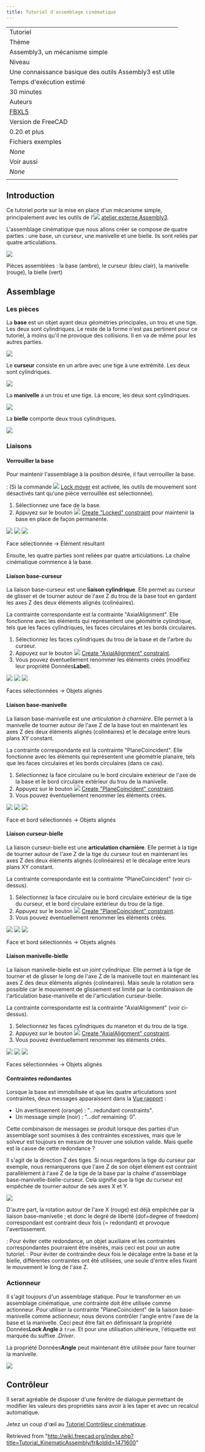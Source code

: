 ```yaml
---
title: Tutoriel d'assemblage cinématique
---
```


|                                                         |
| ------------------------------------------------------- |
| Tutoriel                                                |
| Thème                                                   |
| Assembly3, un mécanisme simple                          |
| Niveau                                                  |
| Une connaissance basique des outils Assembly3 est utile |
| Temps d'exécution estimé                                |
| 30 minutes                                              |
| Auteurs                                                 |
| [FBXL5](/User:FBXL5 "User:FBXL5")                       |
| Version de FreeCAD                                      |
| 0.20 et plus                                            |
| Fichiers exemples                                       |
| _None_                                                  |
| Voir aussi                                              |
| _None_                                                  |
|                                                         |

## Introduction

Ce tutoriel porte sur la mise en place d'un mécanisme simple, principalement avec les outils de l'![](/images/Assembly3_workbench_icon.svg) [atelier externe Assembly3](/Assembly3_Workbench/fr "Assembly3 Workbench/fr").

L'assemblage cinématique que nous allons créer se compose de quatre parties : une base, un curseur, une manivelle et une bielle. Ils sont reliés par quatre articulations.

![](/images/Assembly3_KinematicExample-01.png)

Pièces assemblées : la base (ambre), le curseur (bleu clair), la manivelle (rouge), la bielle (vert)

## Assemblage

### Les pièces

La **base** est un objet ayant deux géométries principales, un trou et une tige. Les deux sont cylindriques. Le reste de la forme n'est pas pertinent pour ce tutoriel, à moins qu'il ne provoque des collisions. Il en va de même pour les autres parties.

![](/images/Assembly3_KinematicExample-02.png)

Le **curseur** consiste en un arbre avec une tige à une extrémité. Les deux sont cylindriques.

![](/images/Assembly3_KinematicExample-03.png)

La **manivelle** a un trou et une tige. Là encore, les deux sont cylindriques.

![](/images/Assembly3_KinematicExample-04.png)

La **bielle** comporte deux trous cylindriques.

![](/images/Assembly3_KinematicExample-05.png)

### Liaisons

#### Verrouiller la base

Pour maintenir l'assemblage à la position désirée, il faut verrouiller la base.

: (Si la commande ![](/images/Assembly_LockMover.svg) [Lock mover](/Assembly3_LockMover/fr "Assembly3 LockMover/fr") est activée, les outils de mouvement sont désactivés tant qu'une pièce verrouillée est sélectionnée).

1. Sélectionnez une face de la base.
2. Appuyez sur le bouton ![](/images/Assembly_ConstraintLock.svg) [Create "Locked" constraint](/Assembly3_ConstraintLock/fr "Assembly3 ConstraintLock/fr") pour maintenir la base en place de façon permanente.

![](/images/Assembly3_KinematicExample-08.png)
![](/images/Button_right.svg)
![](/images/Assembly3_KinematicExample-09.png)

Face sélectionnée → Élément résultant

Ensuite, les quatre parties sont reliées par quatre articulations. La chaîne cinématique commence à la base.

#### Liaison base-curseur

La liaison base-curseur est une **liaison cylindrique**. Elle permet au curseur de glisser et de tourner autour de l'axe Z du trou de la base tout en gardant les axes Z des deux éléments alignés (colinéaires).

La contrainte correspondante est la contrainte "AxialAlignment". Elle fonctionne avec les éléments qui représentent une géométrie cylindrique, tels que les faces cylindriques, les faces circulaires et les bords circulaires.

1. Sélectionnez les faces cylindriques du trou de la base et de l'arbre du curseur.
2. Appuyez sur le bouton ![](/images/Assembly_ConstraintAxial.svg) [Create "AxialAlignment" constraint](/Assembly3_ConstraintAxial/fr "Assembly3 ConstraintAxial/fr").
3. Vous pouvez éventuellement renommer les éléments créés (modifiez leur propriété Données**Label**).

![](/images/Assembly3_KinematicExample-10.png)
![](/images/Button_right.svg)
![](/images/Assembly3_KinematicExample-11.png)

Faces sélectionnées → Objets alignés

#### Liaison base-manivelle

La liaison base-manivelle est une _articulation à charnière_. Elle permet à la manivelle de tourner autour de l'axe Z de la base tout en maintenant les axes Z des deux éléments alignés (colinéaires) et le décalage entre leurs plans XY constant.

La contrainte correspondante est la contrainte "PlaneCoincident". Elle fonctionne avec les éléments qui représentent une géométrie planaire, tels que les faces circulaires et les bords circulaires (dans ce cas).

1. Sélectionnez la face circulaire ou le bord circulaire extérieur de l'axe de la base et le bord circulaire extérieur du trou de la manivelle.
2. Appuyez sur le bouton ![](/images/Assembly_ConstraintCoincidence.svg) [Create "PlaneCoincident" constraint](/Assembly3_ConstraintCoincidence/fr "Assembly3 ConstraintCoincidence/fr").
3. Vous pouvez éventuellement renommer les éléments créés.

![](/images/Assembly3_KinematicExample-12.png)
![](/images/Button_right.svg)
![](/images/Assembly3_KinematicExample-13.png)

Face et bord sélectionnés → Objets alignés

#### Liaison curseur-bielle

La liaison curseur-bielle est une **articulation charnière**. Elle permet à la tige de tourner autour de l'axe Z de la tige du curseur tout en maintenant les axes Z des deux éléments alignés (colinéaires) et le décalage entre leurs plans XY constant.

La contrainte correspondante est la contrainte "PlaneCoincident" (voir ci-dessus).

1. Sélectionnez la face circulaire ou le bord circulaire extérieur de la tige du curseur, et le bord circulaire extérieur du trou de la tige.
2. Appuyez sur le bouton ![](/images/Assembly_ConstraintCoincidence.svg) [Create "PlaneCoincident" constraint](/Assembly3_ConstraintCoincidence/fr "Assembly3 ConstraintCoincidence/fr").
3. Vous pouvez éventuellement renommer les éléments créés.

![](/images/Assembly3_KinematicExample-14.png)
![](/images/Button_right.svg)
![](/images/Assembly3_KinematicExample-15.png)

Face et bord sélectionnés → Objets alignés

#### Liaison manivelle-bielle

La liaison manivelle-bielle est un _joint cylindrique_. Elle permet à la tige de tourner et de glisser le long de l'axe Z de la manivelle tout en maintenant les axes Z des deux éléments alignés (colinéaires). Mais seule la rotation sera possible car le mouvement de glissement est limité par la combinaison de l'articulation base-manivelle et de l'articulation curseur-bielle.

La contrainte correspondante est la contrainte "AxialAlignment" (voir ci-dessus).

1. Sélectionnez les faces cylindriques du maneton et du trou de la tige.
2. Appuyez sur le bouton ![](/images/Assembly_ConstraintAxial.svg) [Create "AxialAlignment" constraint](/Assembly3_ConstraintAxial/fr "Assembly3 ConstraintAxial/fr").
3. Vous pouvez éventuellement renommer les éléments créés.

![](/images/Assembly3_KinematicExample-16.png)
![](/images/Button_right.svg)
![](/images/Assembly3_KinematicExample-01.png)

Faces sélectionnées → Objets alignés

#### Contraintes redondantes

Lorsque la base est immobilisée et que les quatre articulations sont contraintes, deux messages apparaissent dans la [Vue rapport](/Report_view/fr "Report view/fr") :

- Un avertissement (orange) : "...redundant constraints".
- Un message simple (noir) : "...dof remaining: 0".

Cette combinaison de messages se produit lorsque des parties d'un assemblage sont soumises à des contraintes excessives, mais que le solveur est toujours en mesure de trouver une solution valide. Mais quelle est la cause de cette redondance ?

Il s'agit de la direction Z des tiges. Si nous regardons la tige du curseur par exemple, nous remarquerons que l'axe Z de son objet élément est contraint parallèlement à l'axe Z de la tige de la base par la chaîne d'assemblage base-manivelle-bielle-curseur. Cela signifie que la tige du curseur est empêchée de tourner autour de ses axes X et Y.

![](/images/Assembly3_KinematicExample-06.png)

D'autre part, la rotation autour de l'axe X (rouge) est déjà empêchée par la liaison base-manivelle ; et donc le degré de liberté (dof=degree of freedom) correspondant est contraint deux fois (= redondant) et provoque l'avertissement.

: Pour éviter cette redondance, un objet auxiliaire et les contraintes correspondantes pourraient être insérés, mais ceci est pour un autre tutoriel.
: Pour éviter de contraindre deux fois le décalage entre la base et la bielle, différentes contraintes ont été utilisées, une seule d'entre elles fixant le mouvement le long de l'axe Z.

### Actionneur

Il s'agit toujours d'un assemblage statique. Pour le transformer en un assemblage cinématique, une contrainte doit être utilisée comme actionneur. Pour utiliser la contrainte "PlaneCoincident" de la liaison base-manivelle comme actionneur, nous devons contrôler l'angle entre l'axe de la base et la manivelle. Ceci peut être fait en définissant la propriété Données**Lock Angle** à `true`. Et pour une utilisation ultérieure, l'étiquette est marquée du suffixe _.Driver_.

La propriété Données**Angle** peut maintenant être utilisée pour faire tourner la manivelle.

![](/images/Assembly3_KinematicExample-07.gif)

## Contrôleur

Il serait agréable de disposer d'une fenêtre de dialogue permettant de modifier les valeurs des propriétés sans avoir à les taper et avec un recalcul automatique.

Jetez un coup d'œil au [Tutoriel Contrôleur cinématique](/index.php?title=Tutoriel_KinematicController/fr&action=edit&redlink=1 "Tutoriel KinematicController/fr (page does not exist)").

Retrieved from "<http://wiki.freecad.org/index.php?title=Tutorial_KinematicAssembly/fr&oldid=1471600>"
